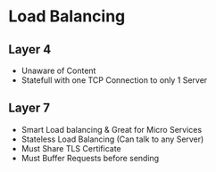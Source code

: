 # Load Balancing

## Layer 4

- Unaware of Content
- Statefull with one TCP Connection to only 1 Server

## Layer 7

- Smart Load balancing & Great for Micro Services
- Stateless Load Balancing (Can talk to any Server)
- Must Share TLS Certificate
- Must Buffer Requests before sending 


